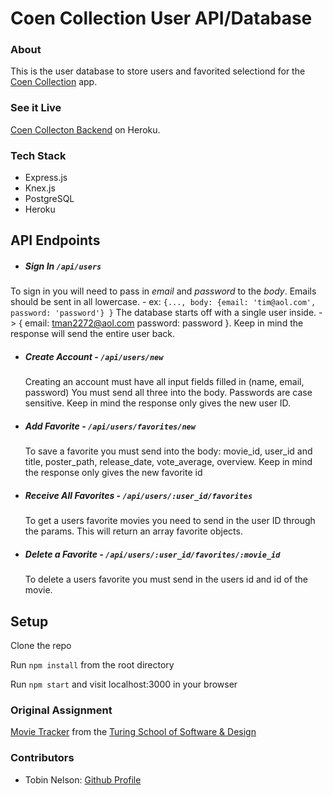 # Coen Collection User API/Database

### About

This is the user database to store users and favorited selectiond for the [Coen Collection](https://coen-collection.herokuapp.com/) app.

### See it Live

[Coen Collecton Backend](https://coen-collection-backend.herokuapp.com/) on Heroku.

### Tech Stack

* Express.js
* Knex.js
* PostgreSQL
* Heroku

## API Endpoints

 * ##### Sign In `/api/users`

  To sign in you will need to pass in *email* and *password* to the *body*.
  Emails should be sent in all lowercase. - ex: `{..., body: {email: 'tim@aol.com', password: 'password'} }`
  The database starts off with a single user inside. -> { email: tman2272@aol.com password: password }. Keep in mind the response will send the entire user back.

* ##### Create Account - `/api/users/new`
  Creating an account must have all input fields filled in (name, email, password)
  You must send all three into the body. Passwords are case sensitive.
  Keep in mind the response only gives the new user ID.

* ##### Add Favorite - `/api/users/favorites/new`
  To save a favorite you must send into the body: movie_id, user_id and title, poster_path, release_date, vote_average, overview.
  Keep in mind the response only gives the new favorite id

* ##### Receive All Favorites - `/api/users/:user_id/favorites`
  To get a users favorite movies you need to send in the user ID through the params. This will return an array favorite objects.

* ##### Delete a Favorite - `/api/users/:user_id/favorites/:movie_id`
  To delete a users favorite you must send in the users id and id of the movie.

## Setup

Clone the repo

Run ```npm install``` from the root directory

Run ```npm start``` and visit localhost:3000 in your browser


### Original Assignment

[Movie Tracker](https://github.com/turingschool-examples/movie-tracker) from the [Turing School of Software & Design](https://turing.io/)

### Contributors

* Tobin Nelson: [Github Profile](https://github.com/Tobin-jn)
